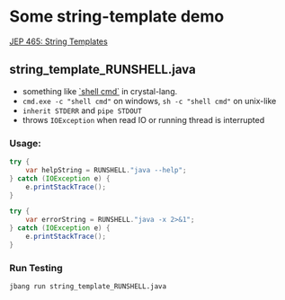 # Some string-template demo

[JEP 465: String Templates](https://openjdk.org/jeps/465)

## string_template_RUNSHELL.java

- something like [\`shell cmd\`](https://crystal-lang.org/reference/1.11/syntax_and_semantics/literals/command.html) in crystal-lang.
- `cmd.exe -c "shell cmd"` on windows, `sh -c "shell cmd"` on unix-like
- `inherit STDERR` and `pipe STDOUT`
- throws `IOException` when read IO or running thread is interrupted

### Usage:

```java
try {
    var helpString = RUNSHELL."java --help";
} catch (IOException e) {
    e.printStackTrace();
}
```

```java
try {
    var errorString = RUNSHELL."java -x 2>&1";
} catch (IOException e) {
    e.printStackTrace();
}
```

### Run Testing

```shell
jbang run string_template_RUNSHELL.java
``` 
